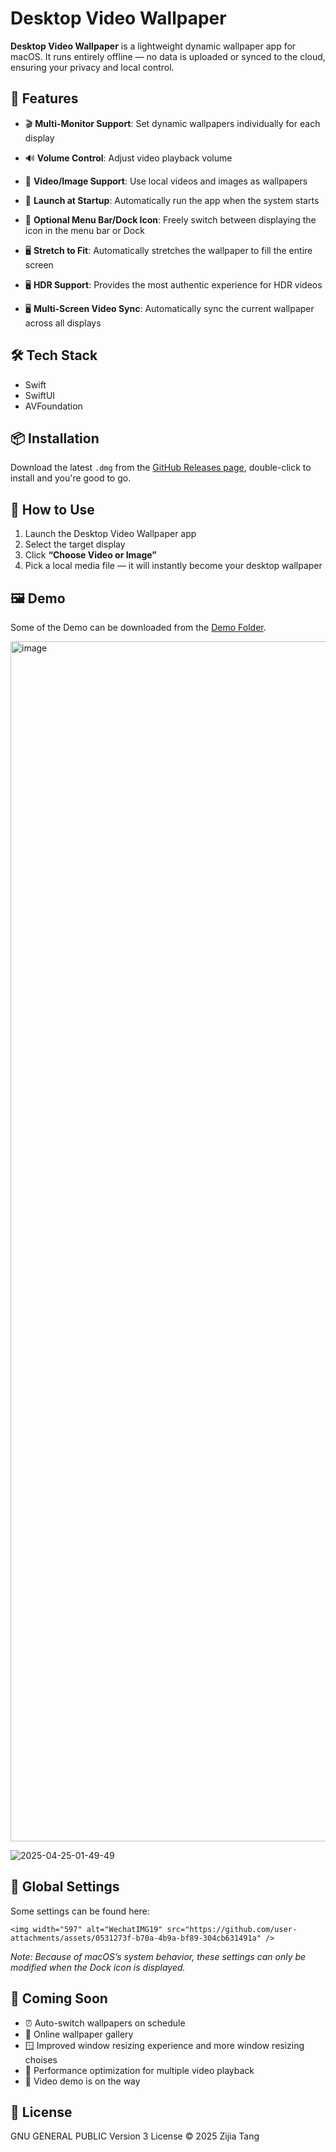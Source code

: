 # Desktop Video Wallpaper

**Desktop Video Wallpaper** is a lightweight dynamic wallpaper app for macOS. It runs entirely offline — no data is uploaded or synced to the cloud, ensuring your privacy and local control.

## 🌟 Features

- 🎬 **Multi-Monitor Support**: Set dynamic wallpapers individually for each display

- 🔊 **Volume Control**: Adjust video playback volume

- 🔁 **Video/Image Support**: Use local videos and images as wallpapers

- 🔄 **Launch at Startup**: Automatically run the app when the system starts

- 🧭 **Optional Menu Bar/Dock Icon**: Freely switch between displaying the icon in the menu bar or Dock

- 🖥 **Stretch to Fit**: Automatically stretches the wallpaper to fill the entire screen

- 🖥 **HDR Support**: Provides the most authentic experience for HDR videos

- 🖥 **Multi-Screen Video Sync**: Automatically sync the current wallpaper across all displays

## 🛠 Tech Stack

- Swift
- SwiftUI
- AVFoundation

## 📦 Installation

Download the latest `.dmg` from the [GitHub Releases page](https://github.com/TzJ2006/desktop-video/releases/latest), double-click to install and you're good to go.

## 🚀 How to Use

1. Launch the Desktop Video Wallpaper app
2. Select the target display
3. Click **“Choose Video or Image”**
4. Pick a local media file — it will instantly become your desktop wallpaper

## 🖼 Demo

Some of the Demo can be downloaded from the [Demo Folder](https://github.com/TzJ2006/desktop-video/tree/main/demos).

<img width="1920" alt="image" src="https://github.com/user-attachments/assets/610241f3-57d7-49dd-ba7d-373ca5299646" />

![2025-04-25-01-49-49](https://github.com/user-attachments/assets/39f8555f-e311-47ed-8d0c-00a610b10b22)

## 🔘 **Global Settings**

Some settings can be found here:

`<img width="597" alt="WechatIMG19" src="https://github.com/user-attachments/assets/0531273f-b70a-4b9a-bf89-304cb631491a" />`

*Note: Because of macOS’s system behavior, these settings can only be modified when the Dock icon is displayed.*

## 🔮 Coming Soon

- ⏰ Auto-switch wallpapers on schedule
- 🌄 Online wallpaper gallery
- 🪟 Improved window resizing experience and more window resizing choises
- 🐞 Performance optimization for multiple video playback
- 🎥 Video demo is on the way

## 📄 License

GNU GENERAL PUBLIC Version 3 License © 2025 Zijia Tang

